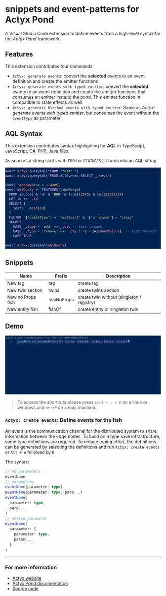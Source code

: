 # snippets and event-patterns for Actyx Pond

A Visual Studio Code extension to define events from a high-level syntax for the _Actyx Pond_ framework.

## Features

This extension contributes four commands

- `Actyx: generate events`: convert the **selected** events to an event definition and create the emitter functions
- `Actyx: generate events with typed emitter`: convert the **selected** events to an event definition and create the emitter functions that consumes an emitter instand the pond. This emitter function in compatible to state effects as well.
- `Actyx: generate blocked events with typed emitter`: Same as _Actyx: generate events with typed emitter_, but consumes the event without the `eventType` as parameter

## AQL Syntax

This extension contributes syntax highlighting for **AQL** in TypeScript, JavaScript, C#, PHP, Java files.

As soon as a string starts with `FROM` or `FEATURES(` It turns into an AQL string.

![AqlPreview](https://raw.githubusercontent.com/Alexander89/actyx-vscode/master/images/aql-preview.png)

## Snippets

| Name              | Prefix      | Description                                |
| ----------------- | ----------- | ------------------------------------------ |
| New tag           | tag         | create tag                                 |
| New twin section  | twins       | create twins section                       |
| New no Props fish | fishNoProps | create twin without (singleton / registry) |
| New entity fish   | fishOf      | create entity or singleton twin            |

## Demo

![newFish](https://raw.githubusercontent.com/Alexander89/actyx-vscode/master/images/create-events.gif)

> To access the shortcuts please press `ctrl + ⇧ + P` on a linux or windows and `⌘+⇧+P` on a mac machine.

### `Actyx: create events`: Define events for the fish

An event is the communication channel for the distributed system to share information between the edge nodes. To build on a type save infrastructure, some type definitions are required. To reduce typing effort, the definitions can be generated by selecting the definitions and run `Actyx: create events` or `Alt + A` followed by `E`.

The syntax:

```typescript
// no parameters
eventName
// parameters
eventName(parameter: type)
eventName(parameter: type, para...)
eventName(
  parameter: type,
  para...
)
// nested parameter
eventName(
  parameter: {
    parameter: type,
    param...,
  }
)
```

---

### For more information

- [Actyx website](https://actyx.com)
- [Actyx Pond documentation](https://developer.actyx.com/docs/how-to/actyx-pond/guides/events)
- [Source code](https://github.com/alexander89/actyx-vscode)
